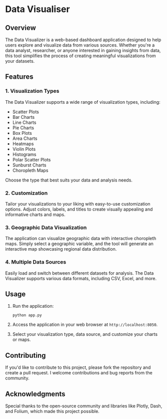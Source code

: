 # Data Visualiser

## Overview

The Data Visualizer is a web-based dashboard application designed to help users explore and visualize data from various sources. Whether you're a data analyst, researcher, or anyone interested in gaining insights from data, this tool simplifies the process of creating meaningful visualizations from your datasets.

## Features

### 1. Visualization Types

The Data Visualizer supports a wide range of visualization types, including:
- Scatter Plots
- Bar Charts
- Line Charts
- Pie Charts
- Box Plots
- Area Charts
- Heatmaps
- Violin Plots
- Histograms
- Polar Scatter Plots
- Sunburst Charts
- Choropleth Maps

Choose the type that best suits your data and analysis needs.

### 2. Customization

Tailor your visualizations to your liking with easy-to-use customization options. Adjust colors, labels, and titles to create visually appealing and informative charts and maps.

### 3. Geographic Data Visualization

The application can visualize geographic data with interactive choropleth maps. Simply select a geographic variable, and the tool will generate an interactive map showcasing regional data distribution.

### 4. Multiple Data Sources

Easily load and switch between different datasets for analysis. The Data Visualizer supports various data formats, including CSV, Excel, and more.

## Usage

1. Run the application:
   ```
   python app.py
   ```

2. Access the application in your web browser at `http://localhost:8050`.

3. Select your visualization type, data source, and customize your charts or maps.

## Contributing

If you'd like to contribute to this project, please fork the repository and create a pull request. I welcome contributions and bug reports from the community.

## Acknowledgments

Special thanks to the open-source community and libraries like Plotly, Dash, and Folium, which made this project possible.
